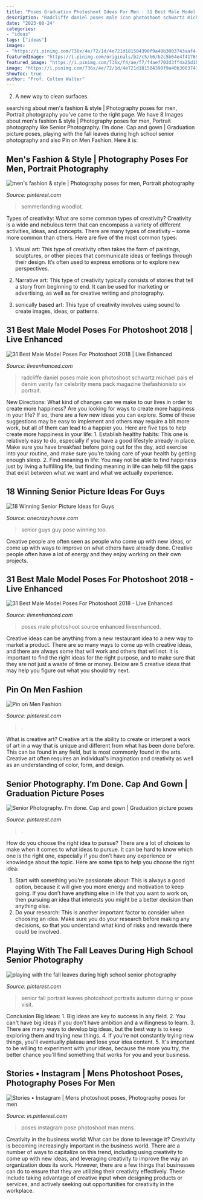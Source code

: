 ```yaml
---
title: "Poses Graduation Photoshoot Ideas For Men : 31 Best Male Model Poses For Photoshoot 2018"
description: "Radcliffe daniel poses male icon photoshoot schwartz michael pais el denim vanity fair celebrity mens pack magazine thefashionisto six portrait"
date: "2023-08-24"
categories:
- "ideas"
tags: ["ideas"]
images:
- "https://i.pinimg.com/736x/4e/72/1d/4e721d181504390f9a40b3003743aaf4--school-portraits-senior-pics.jpg"
featuredImage: "https://i.pinimg.com/originals/b2/c5/b6/b2c5b64e4f41769265ecddb85f850dc7.jpg"
featured_image: "https://i.pinimg.com/736x/f4/ae/f7/f4aef702d3ff4a25d1bc048baf3a5300.jpg"
image: "https://i.pinimg.com/736x/4e/72/1d/4e721d181504390f9a40b3003743aaf4--school-portraits-senior-pics.jpg"
ShowToc: true
author: "Prof. Colton Walter"
---
```



2. A new way to clean surfaces.

	

		
searching about men&#039;s fashion &amp; style | Photography poses for men, Portrait photography you've came to the right page. We have 8 Images about men&#039;s fashion &amp; style | Photography poses for men, Portrait photography like Senior Photography. I’m done. Cap and gown | Graduation picture poses, playing with the fall leaves during high school senior photography and also Pin on Men Fashion. Here it is:
		
    
## Men&#039;s Fashion &amp; Style | Photography Poses For Men, Portrait Photography

<img loading=lazy src="https://i.pinimg.com/originals/b2/c5/b6/b2c5b64e4f41769265ecddb85f850dc7.jpg" onerror="this.onerror=null;this.src='https://tse1.mm.bing.net/th?id=OIP.wOVy1PvSg-qn0FsMD5fxmQHaLH&amp;pid=15.1';" alt="men&#039;s fashion &amp; style | Photography poses for men, Portrait photography">

_Source: pinterest.com_

>sommerlanding woodlot. 

	

Types of creativity: What are some common types of creativity?
Creativity is a wide and nebulous term that can encompass a variety of different activities, ideas, and concepts. There are many types of creativity – some more common than others. Here are five of the most common types:
1. Visual art: This type of creativity often takes the form of paintings, sculptures, or other pieces that communicate ideas or feelings through their design. It’s often used to express emotions or to explore new perspectives.

2. Narrative art: This type of creativity typically consists of stories that tell a story from beginning to end. It can be used for marketing or advertising, as well as for creative writing and photography.

3. sonically based art: This type of creativity involves using sound to create images, ideas, or patterns.

    
## 31 Best Male Model Poses For Photoshoot 2018 | Live Enhanced

<img loading=lazy src="http://www.liveenhanced.com/wp-content/uploads/2018/04/male-model-poses-17-826x1024.jpg" onerror="this.onerror=null;this.src='https://tse1.mm.bing.net/th?id=OIP.G9dCXmX6h_WmhO7eBy3YbwHaJL&amp;pid=15.1';" alt="31 Best Male Model Poses For Photoshoot 2018 | Live Enhanced">

_Source: liveenhanced.com_

>radcliffe daniel poses male icon photoshoot schwartz michael pais el denim vanity fair celebrity mens pack magazine thefashionisto six portrait. 

	

New Directions: What kind of changes can we make to our lives in order to create more happiness?
Are you looking for ways to create more happiness in your life? If so, there are a few new ideas you can explore. Some of these suggestions may be easy to implement and others may require a bit more work, but all of them can lead to a happier you. Here are five tips to help create more happiness in your life: 1. Establish healthy habits: This one is relatively easy to do, especially if you have a good lifestyle already in place. Make sure you have breakfast before going out for the day, add exercise into your routine, and make sure you’re taking care of your health by getting enough sleep. 2. Find meaning in life: You may not be able to find happiness just by living a fulfilling life, but finding meaning in life can help fill the gaps that exist between what we want and what we actually experience.

    
## 18 Winning Senior Picture Ideas For Guys

<img loading=lazy src="https://cdn.onecrazyhouse.com/wp-content/uploads/2016/08/great-senior-guy-pose.jpg" onerror="this.onerror=null;this.src='https://tse1.mm.bing.net/th?id=OIP.aYSFXEbcoklgo5PNxCAjwgHaLH&amp;pid=15.1';" alt="18 Winning Senior Picture Ideas for Guys">

_Source: onecrazyhouse.com_

>senior guys guy pose winning too. 

	

Creative people are often seen as people who come up with new ideas, or come up with ways to improve on what others have already done. Creative people often have a lot of energy and they enjoy working on their own projects.

    
## 31 Best Male Model Poses For Photoshoot 2018 - Live Enhanced

<img loading=lazy src="http://www.liveenhanced.com/wp-content/uploads/2018/04/male-model-poses-12-1024x610.jpg" onerror="this.onerror=null;this.src='https://tse4.mm.bing.net/th?id=OIP.X0u2GQ1MGPMWZihgwwB6mQHaEa&amp;pid=15.1';" alt="31 Best Male Model Poses For Photoshoot 2018 - Live Enhanced">

_Source: liveenhanced.com_

>poses male photoshoot source enhanced liveenhanced. 

	

Creative ideas can be anything from a new restaurant idea to a new way to market a product. There are so many ways to come up with creative ideas, and there are always some that will work and others that will not. It is important to find the right ideas for the right purpose, and to make sure that they are not just a waste of time or money. Below are 5 creative ideas that may help you figure out what you should try next.

    
## Pin On Men Fashion

<img loading=lazy src="https://i.pinimg.com/736x/f0/f0/40/f0f040b6728f0fca4291aa57f3e12bb8.jpg" onerror="this.onerror=null;this.src='https://tse4.mm.bing.net/th?id=OIP.KcggYz2MsOm2Y5KTailwhgHaO0&amp;pid=15.1';" alt="Pin on Men Fashion">

_Source: pinterest.com_

>. 

	

What is creative art?
Creative art is the ability to create or interpret a work of art in a way that is unique and different from what has been done before. This can be found in any field, but is most commonly found in the arts. Creative art often requires an individual's imagination and creativity as well as an understanding of color, form, and design.

    
## Senior Photography. I’m Done. Cap And Gown | Graduation Picture Poses

<img loading=lazy src="https://i.pinimg.com/736x/f4/ae/f7/f4aef702d3ff4a25d1bc048baf3a5300.jpg" onerror="this.onerror=null;this.src='https://tse1.mm.bing.net/th?id=OIP.z3anBFAKp3ELXC_jR1oZxAHaLL&amp;pid=15.1';" alt="Senior Photography. I’m done. Cap and gown | Graduation picture poses">

_Source: pinterest.com_

>. 

	

How do you choose the right idea to pursue?
There are a lot of choices to make when it comes to what ideas to pursue. It can be hard to know which one is the right one, especially if you don’t have any experience or knowledge about the topic. Here are some tips to help you choose the right idea: 
1. Start with something you’re passionate about: This is always a good option, because it will give you more energy and motivation to keep going. If you don’t have anything else in life that you want to work on, then pursuing an idea that interests you might be a better decision than anything else. 
2. Do your research: This is another important factor to consider when choosing an idea. Make sure you do your research before making any decisions, so that you understand what kind of risks and rewards there could be involved. 

    
## Playing With The Fall Leaves During High School Senior Photography

<img loading=lazy src="https://i.pinimg.com/736x/4e/72/1d/4e721d181504390f9a40b3003743aaf4--school-portraits-senior-pics.jpg" onerror="this.onerror=null;this.src='https://tse2.mm.bing.net/th?id=OIP.L9icvi9H5fVeNgGSFEnnXgHaLL&amp;pid=15.1';" alt="playing with the fall leaves during high school senior photography">

_Source: pinterest.com_

>senior fall portrait leaves photoshoot portraits autumn during sr pose visit. 

	

Conclusion
Big Ideas: 1. Big ideas are key to success in any field.
2. You can't have big ideas if you don't have ambition and a willingness to learn.
3. There are many ways to develop big ideas, but the best way is to keep exploring them and trying new things.
4. If you're not constantly trying new things, you'll eventually plateau and lose your idea content.
5. It's important to be willing to experiment with your ideas, because the more you try, the better chance you'll find something that works for you and your business.

    
## Stories • Instagram | Mens Photoshoot Poses, Photography Poses For Men

<img loading=lazy src="https://i.pinimg.com/736x/4b/68/91/4b68910a82c78e28dfffffc1b76f0888.jpg" onerror="this.onerror=null;this.src='https://tse3.mm.bing.net/th?id=OIP.DhICFPwBDrlDLrHHL7aUAAHaNK&amp;pid=15.1';" alt="Stories • Instagram | Mens photoshoot poses, Photography poses for men">

_Source: in.pinterest.com_

>poses instagram pose photoshoot man mens. 

	

Creativity in the business world: What can be done to leverage it?
Creativity is becoming increasingly important in the business world. There are a number of ways to capitalize on this trend, including using creativity to come up with new ideas, and leveraging creativity to improve the way an organization does its work. However, there are a few things that businesses can do to ensure that they are utilizing their creativity effectively. These include taking advantage of creative input when designing products or services, and actively seeking out opportunities for creativity in the workplace.

